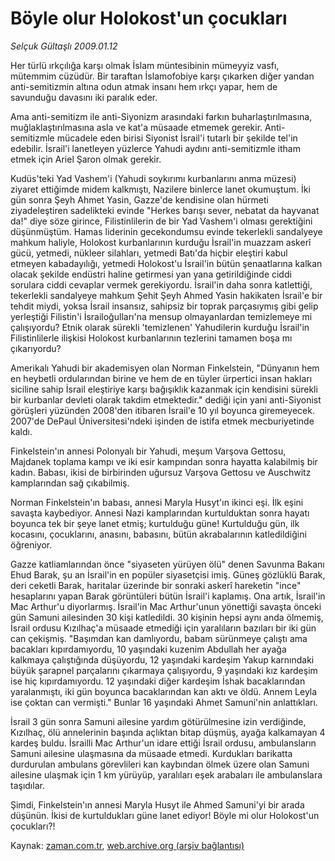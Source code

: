 # Böyle olur Holokost'un çocukları

*Selçuk Gültaşlı 2009.01.12*

<tr><td class="metin" colspan="2" style="padding-top: 20px; padding-left: 5px; padding-right: 10px;">Her türlü ırkçılığa karşı olmak İslam müntesibinin mümeyyiz vasfı, mütemmim cüzüdür. Bir taraftan İslamofobiye karşı çıkarken diğer yandan anti-semitizmin altına odun atmak insanı hem ırkçı yapar, hem de savunduğu davasını iki paralık eder.</td></tr><tr><td class="metin" colspan="2" style="padding-top: 20px; padding-left: 5px; padding-right: 10px;"><p> Ama anti-semitizm ile anti-Siyonizm arasındaki farkın buharlaştırılmasına, muğlaklaştırılmasına asla ve kat'a müsaade etmemek gerekir. Anti-semitizmle mücadele eden birisi Siyonist İsrail'i tutarlı bir şekilde tel'in edebilir. İsrail'i lanetleyen yüzlerce Yahudi aydını anti-semitizmle itham etmek için Ariel Şaron olmak gerekir. 
<p> Kudüs'teki Yad Vashem'i (Yahudi soykırımı kurbanlarını anma müzesi) ziyaret ettiğimde midem kalkmıştı, Nazilere binlerce lanet okumuştum. İki gün sonra Şeyh Ahmet Yasin, Gazze'de kendisine olan hürmeti ziyadeleştiren sadelikteki evinde "Herkes barışı sever, nebatat da hayvanat da!" diye söze girince, Filistinlilerin de bir Yad Vashem'i olması gerektiğini düşünmüştüm. Hamas liderinin gecekondumsu evinde tekerlekli sandalyeye mahkum haliyle, Holokost kurbanlarının kurduğu İsrail'in muazzam askerî gücü, yetmedi, nükleer silahları, yetmedi Batı'da hiçbir eleştiri kabul etmeyen kabadayılığı, yetmedi Holokost'u İsrail'in bütün şenaatlarına kalkan olacak şekilde endüstri haline getirmesi yan yana getirildiğinde ciddi sorulara ciddi cevaplar vermek gerekiyordu. İsrail'in daha sonra katlettiği, tekerlekli sandalyeye mahkum Şehit Şeyh Ahmed Yasin hakikaten İsrail'e bir tehdit miydi, yoksa İsrail insansız, sahipsiz bir toprak parçasıymış gibi gelip yerleştiği Filistin'i İsrailoğulları'na mensup olmayanlardan temizlemeye mi çalışıyordu? Etnik olarak sürekli 'temizlenen' Yahudilerin kurduğu İsrail'in Filistinlilerle ilişkisi Holokost kurbanlarının tezlerini tamamen boşa mı çıkarıyordu?
<p> Amerikalı Yahudi bir akademisyen olan Norman Finkelstein, "Dünyanın hem en heybetli ordularından birine ve hem de en tüyler ürpertici insan hakları siciline sahip İsrail eleştiriye karşı bağışıklık kazanmak için kendisini sürekli bir kurbanlar devleti olarak takdim etmektedir." dediği için yani anti-Siyonist görüşleri yüzünden 2008'den itibaren İsrail'e 10 yıl boyunca giremeyecek. 2007'de DePaul Üniversitesi'ndeki işinden de istifa etmek mecburiyetinde kaldı. 
<p> Finkelstein'ın annesi Polonyalı bir Yahudi, meşum Varşova Gettosu, Majdanek toplama kampı ve iki esir kampından sonra hayatta kalabilmiş bir kadın. Babası, ikisi de birbirinden uğursuz Varşova Gettosu ve Auschwitz kamplarından sağ çıkabilmiş. 
<p> Norman Finkelstein'ın babası, annesi Maryla Husyt'ın ikinci eşi. İlk eşini savaşta kaybediyor. Annesi Nazi kamplarından kurtulduktan sonra hayatı boyunca tek bir şeye lanet etmiş; kurtulduğu güne! Kurtulduğu gün, ilk kocasını, çocuklarını, anasını, babasını, bütün akrabalarının katledildiğini öğreniyor. 
<p> Gazze katliamlarından önce "siyaseten yürüyen ölü" denen Savunma Bakanı Ehud Barak, şu an İsrail'in en popüler siyasetçisi imiş. Güneş gözlüklü Barak, deri ceketli Barak, haritalar üzerinde bir sonraki askerî hareketin "ince" hesaplarını yapan Barak görüntüleri bütün İsrail'i kaplamış. Ona artık, İsrail'in Mac Arthur'u diyorlarmış. İsrail'in Mac Arthur'unun yönettiği savaşta önceki gün Samuni ailesinden 30 kişi katledildi. 30 kişinin hepsi aynı anda ölmemiş, İsrail ordusu Kızılhaç'a müsaade etmediği için yaralıların bazıları bir iki gün can çekişmiş. "Başımdan kan damlıyordu, babam sürünmeye çalıştı ama bacakları kıpırdamıyordu, 10 yaşındaki kuzenim Abdullah her ayağa kalkmaya çalıştığında düşüyordu, 12 yaşındaki kardeşim Yakup karnındaki büyük şarapnel parçalarını çıkarmaya çalışıyordu, 9 yaşındaki kız kardeşim ise hiç kıpırdamıyordu. 12 yaşındaki diğer kardeşim İshak bacaklarından yaralanmıştı, iki gün boyunca bacaklarından kan aktı ve öldü. Annem Leyla ise çoktan can vermişti." Bunlar 16 yaşındaki Ahmet Samuni'nin anlattıkları. 
<p> İsrail 3 gün sonra Samuni ailesine yardım götürülmesine izin verdiğinde, Kızılhaç, ölü annelerinin başında açlıktan bitap düşmüş, ayağa kalkamayan 4 kardeş buldu. İsrailli Mac Arthur'un idare ettiği İsrail ordusu, ambulansların Samuni ailesine ulaşmasına da müsaade etmedi. Kurdukları barikatta durdurulan ambulans görevlileri kan kaybından ölmek üzere olan Samuni ailesine ulaşmak için 1 km yürüyüp, yaralıları eşek arabaları ile ambulanslara taşıdılar. 
<p> Şimdi, Finkelstein'ın annesi Maryla Husyt ile Ahmed Samuni'yi bir arada düşünün. İkisi de kurtuldukları güne lanet ediyor! Böyle mi olur Holokost'un çocukları?!<br/></p></p></p></p></p></p></p></p></td></tr>

Kaynak: [zaman.com.tr](http://zaman.com.tr/yazar.do?yazino=802626), [web.archive.org (arşiv bağlantısı)](http://web.archive.org/web/20090529130253/http://zaman.com.tr:80/yazar.do?yazino=802626)
